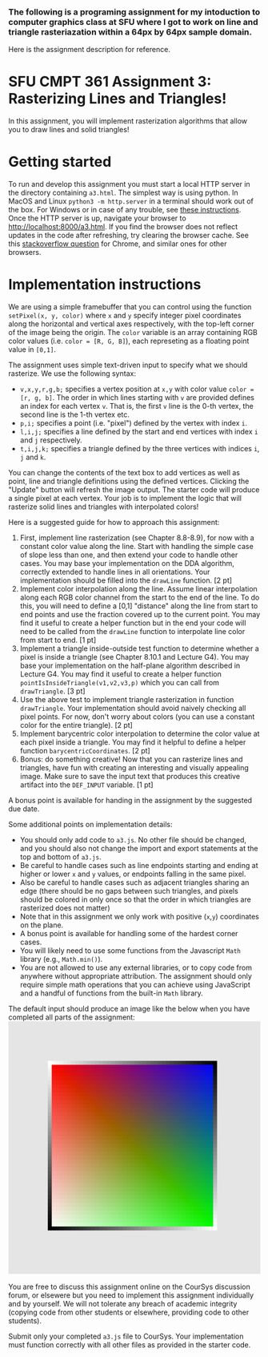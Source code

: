 ### The following is a programing assignment for my intoduction to computer graphics class at SFU where I got to work on line and triangle rasteriazation within a 64px by 64px sample domain. 

Here is the assignment description for reference.

# SFU CMPT 361 Assignment 3: Rasterizing Lines and Triangles!

In this assignment, you will implement rasterization algorithms that allow you to draw lines and solid triangles!

# Getting started
To run and develop this assignment you must start a local HTTP server in the directory containing `a3.html`.
The simplest way is using python.
In MacOS and Linux `python3 -m http.server` in a terminal should work out of the box.
For Windows or in case of any trouble, see [these instructions](https://developer.mozilla.org/en-US/docs/Learn/Common_questions/set_up_a_local_testing_server#running_a_simple_local_http_server).
Once the HTTP server is up, navigate your browser to [http://localhost:8000/a3.html](http://localhost:8000/a3.html).
If you find the browser does not reflect updates in the code after refreshing, try clearing the browser cache. See this [stackoverflow question](https://stackoverflow.com/questions/5690269/disabling-chrome-cache-for-website-development) for Chrome, and similar ones for other browsers.

# Implementation instructions

We are using a simple framebuffer that you can control using the function `setPixel(x, y, color)` where `x` and `y` specify integer pixel coordinates along the horizontal and vertical axes respectively, with the top-left corner of the image being the origin. The `color` variable is an array containing RGB color values (i.e. `color = [R, G, B]`), each represeting as a floating point value in `[0,1]`.

The assignment uses simple text-driven input to specify what we should rasterize.
We use the following syntax:
- `v,x,y,r,g,b;` specifies a vertex position at `x,y` with color value `color = [r, g, b]`. The order in which lines starting with `v` are provided defines an index for each vertex `v`. That is, the first `v` line is the 0-th vertex, the second line is the 1-th vertex etc.
- `p,i;` specifies a point (i.e. "pixel") defined by the vertex with index `i`.
- `l,i,j;` specifies a line defined by the start and end vertices with index `i` and `j` respectively.
- `t,i,j,k;` specifies a triangle defined by the three vertices with indices `i`, `j` and `k`.

You can change the contents of the text box to add vertices as well as point, line and triangle definitions using the defined vertices.
Clicking the "Update" button will refresh the image output.
The starter code will produce a single pixel at each vertex.
Your job is to implement the logic that will rasterize solid lines and triangles with interpolated colors!

Here is a suggested guide for how to approach this assignment:
1. First, implement line rasterization (see Chapter 8.8-8.9), for now with a constant color value along the line. Start with handling the simple case of slope less than one, and then extend your code to handle other cases. You may base your implementation on the DDA algorithm, correctly extended to handle lines in all orientations. Your implementation should be filled into the `drawLine` function. [2 pt]
2. Implement color interpolation along the line. Assume linear interpolation along each RGB color channel from the start to the end of the line. To do this, you will need to define a [0,1] "distance" along the line from start to end points and use the fraction covered up to the current point. You may find it useful to create a helper function but in the end your code will need to be called from the `drawLine` function to interpolate line color from start to end. [1 pt]
3. Implement a triangle inside-outside test function to determine whether a pixel is inside a triangle (see Chapter 8.10.1 and Lecture G4). You may base your implementation on the half-plane algorithm described in Lecture G4. You may find it useful to create a helper function `pointIsInsideTriangle(v1,v2,v3,p)` which you can call from `drawTriangle`. [3 pt]
4. Use the above test to implement triangle rasterization in function `drawTriangle`. Your implementation should avoid naively checking all pixel points. For now, don't worry about colors (you can use a constant color for the entire triangle). [2 pt]
5. Implement barycentric color interpolation to determine the color value at each pixel inside a triangle. You may find it helpful to define a helper function `barycentricCoordinates`. [2 pt]
6. Bonus: do something creative! Now that you can rasterize lines and triangles, have fun with creating an interesting and visually appealing image. Make sure to save the input text that produces this creative artifact into the `DEF_INPUT` variable. [1 pt]

A bonus point is available for handing in the assignment by the suggested due date.

Some additional points on implementation details:
- You should only add code to `a3.js`. No other file should be changed, and you should also not change the import and export statements at the top and bottom of `a3.js`.
- Be careful to handle cases such as line endpoints starting and ending at higher or lower `x` and `y` values, or endpoints falling in the same pixel.
- Also be careful to handle cases such as adjacent triangles sharing an edge (there should be no gaps between such triangles, and pixels should be colored in only once so that the order in which triangles are rasterized does not matter)
- Note that in this assignment we only work with positive (`x`,`y`) coordinates on the plane.
- A bonus point is available for handling some of the hardest corner cases.
- You will likely need to use some functions from the Javascript `Math` library (e.g., `Math.min()`).
- You are not allowed to use any external libraries, or to copy code from anywhere without appropriate attribution. The assignment should only require simple math operations that you can achieve using JavaScript and a handful of functions from the built-in `Math` library.

The default input should produce an image like the below when you have completed all parts of the assignment:
![output](./output.png)

You are free to discuss this assignment online on the CourSys discussion forum, or elsewere but you need to implement this assignment individually and by yourself.  We will not tolerate any breach of academic integrity (copying code from other students or elsewhere, providing code to other students).

Submit only your completed `a3.js` file to CourSys.
Your implementation must function correctly with all other files as provided in the starter code.
